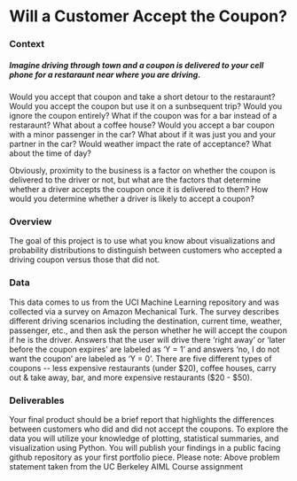 # Will a Customer Accept the Coupon?

### Context

##### Imagine driving through town and a coupon is delivered to your cell phone for a restaraunt near where you are driving. 
Would you accept that coupon and take a short detour to the restaraunt? 
Would you accept the coupon but use it on a sunbsequent trip? 
Would you ignore the coupon entirely? 
What if the coupon was for a bar instead of a restaraunt? What about a coffee house? 
Would you accept a bar coupon with a minor passenger in the car? 
What about if it was just you and your partner in the car? 
Would weather impact the rate of acceptance? What about the time of day?

Obviously, proximity to the business is a factor on whether the coupon is delivered to the driver or not, but what are the factors that determine whether a driver accepts the coupon once it is delivered to them? How would you determine whether a driver is likely to accept a coupon?

### Overview

The goal of this project is to use what you know about visualizations and probability distributions to distinguish between customers who accepted a driving coupon versus those that did not.

### Data

This data comes to us from the UCI Machine Learning repository and was collected via a survey on Amazon Mechanical Turk. The survey describes different driving scenarios including the destination, current time, weather, passenger, etc., and then ask the person whether he will accept the coupon if he is the driver. Answers that the user will drive there ‘right away’ or ‘later before the coupon expires’ are labeled as ‘Y = 1’ and answers ‘no, I do not want the coupon’ are labeled as ‘Y = 0’. There are five different types of coupons -- less expensive restaurants (under $20), coffee houses, carry out & take away, bar, and more expensive restaurants ($20 - $50).

### Deliverables

Your final product should be a brief report that highlights the differences between customers who did and did not accept the coupons. To explore the data you will utilize your knowledge of plotting, statistical summaries, and visualization using Python. You will publish your findings in a public facing github repository as your first portfolio piece.
Please note: Above problem statement taken from the UC Berkeley AIML Course assignment
